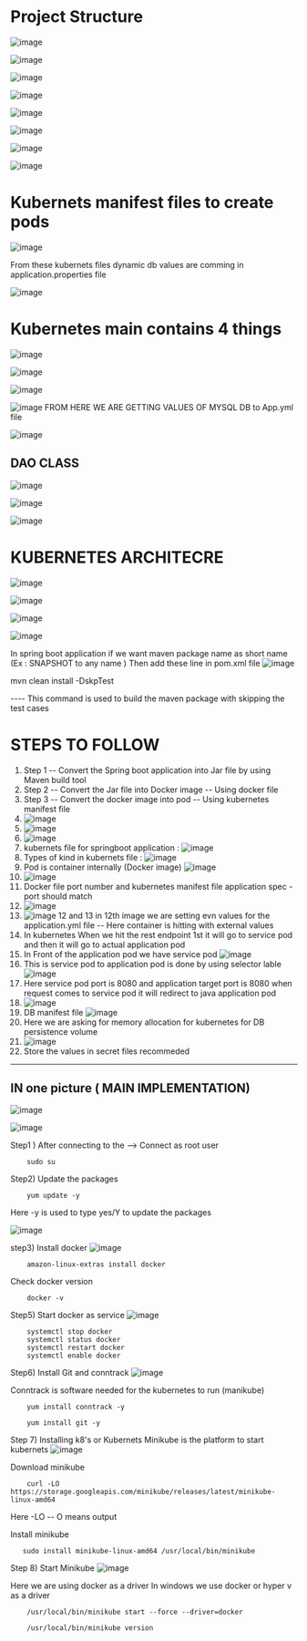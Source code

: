 Project Structure
==================
![image](https://github.com/pavankumar0077/DevOps_Spring_boot_project/assets/40380941/ab728695-fc38-4cd3-845f-797ede0a3ccb)

![image](https://github.com/pavankumar0077/DevOps_Spring_boot_project/assets/40380941/854e1556-e776-445e-a20e-49df75fe61f6)

![image](https://github.com/pavankumar0077/DevOps_Spring_boot_project/assets/40380941/56a934d4-c665-495f-9966-269ac506689b)

![image](https://github.com/pavankumar0077/DevOps_Spring_boot_project/assets/40380941/9933f266-bd29-4c05-8198-6660daaafc55)

![image](https://github.com/pavankumar0077/DevOps_Spring_boot_project/assets/40380941/e5969d02-3cec-4c95-a964-80d1c5addb37)

![image](https://github.com/pavankumar0077/DevOps_Spring_boot_project/assets/40380941/e43826ba-937c-4488-b3f2-7ca453dea73c)

![image](https://github.com/pavankumar0077/DevOps_Spring_boot_project/assets/40380941/919c1dbe-ae31-4fc3-9417-315be0755630)

![image](https://github.com/pavankumar0077/DevOps_Spring_boot_project/assets/40380941/67091987-533a-4963-9bc4-c958cc2fec15)

Kubernets manifest files to create pods
=======================================
![image](https://github.com/pavankumar0077/DevOps_Spring_boot_project/assets/40380941/3c02f292-36be-4c90-bf87-272f93f0036e)

From these kubernets files dynamic db values are comming in application.properties file

![image](https://github.com/pavankumar0077/DevOps_Spring_boot_project/assets/40380941/f7c611e0-d61b-4e4f-8f9d-6b9ba0539782)

Kubernetes main contains 4 things
==================================
![image](https://github.com/pavankumar0077/DevOps_Spring_boot_project/assets/40380941/192fe036-3e73-4d5d-8979-8a331e01c5e1)

![image](https://github.com/pavankumar0077/DevOps_Spring_boot_project/assets/40380941/aa9cfea0-09a2-4e04-ab59-778edbc5ebcd)

![image](https://github.com/pavankumar0077/DevOps_Spring_boot_project/assets/40380941/1baedb7b-a7fa-412c-973a-1bff21e1b112)

![image](https://github.com/pavankumar0077/DevOps_Spring_boot_project/assets/40380941/41490927-56ea-49e5-b723-d76c48cc47d3)
FROM HERE WE ARE GETTING VALUES OF MYSQL DB to App.yml file

![image](https://github.com/pavankumar0077/DevOps_Spring_boot_project/assets/40380941/172df000-0c7d-4f44-b906-ed9ccec12f9f)

DAO CLASS
---
![image](https://github.com/pavankumar0077/DevOps_Spring_boot_project/assets/40380941/dbd770ec-50cd-424e-9f8e-52b30fe09a09)

![image](https://github.com/pavankumar0077/DevOps_Spring_boot_project/assets/40380941/f43df7b5-7016-4532-b64f-df0f813389d6)

![image](https://github.com/pavankumar0077/DevOps_Spring_boot_project/assets/40380941/6d6f8c4c-737e-407b-86bc-72aafe735cfa)

KUBERNETES ARCHITECRE
=====================

![image](https://github.com/pavankumar0077/DevOps_Spring_boot_project/assets/40380941/9c72caed-fd97-405b-ad63-849b4b5a458b)


![image](https://github.com/pavankumar0077/DevOps_Spring_boot_project/assets/40380941/fb4b1797-e75a-4f10-8789-7e5ee223ba29)

![image](https://github.com/pavankumar0077/DevOps_Spring_boot_project/assets/40380941/f2b7328f-14e1-4a95-b090-502ce7b487b9)

![image](https://github.com/pavankumar0077/DevOps_Spring_boot_project/assets/40380941/c4c4a3d1-88f0-4fba-af4c-c9d96fbbb0be)

In spring boot application if we want maven package name as short name (Ex : SNAPSHOT to any name )
Then add these line in pom.xml file
![image](https://github.com/pavankumar0077/DevOps_Spring_boot_project/assets/40380941/d9e4d988-9428-4c88-ad56-9b1a1cc2bceb)


mvn clean install -DskpTest 

----  This command is used to build the maven package with skipping the test cases

STEPS TO FOLLOW
===============
1) Step 1 -- Convert the Spring boot application into Jar file by using Maven build tool
2) Step 2 -- Convert the Jar file into Docker image -- Using docker file
3) Step 3 -- Convert the docker image into pod -- Using kubernetes manifest file
4) ![image](https://github.com/pavankumar0077/DevOps_Spring_boot_project/assets/40380941/c7f0441b-596c-422b-8c3c-3f1e410c05be)
5) ![image](https://github.com/pavankumar0077/DevOps_Spring_boot_project/assets/40380941/f2a9524e-3a96-4a66-be6c-ff107b99b1fb)
6) ![image](https://github.com/pavankumar0077/DevOps_Spring_boot_project/assets/40380941/d6f0da3a-0b90-4733-8831-c733d474220e)
7) kubernets file for springboot application : ![image](https://github.com/pavankumar0077/DevOps_Spring_boot_project/assets/40380941/f71ea0de-f8fb-4b33-9cb1-7ae3c3d4da53)
8) Types of kind in kubernets file : ![image](https://github.com/pavankumar0077/DevOps_Spring_boot_project/assets/40380941/e5d4b903-b65a-4d16-8ee6-0ac6c5ace2a8)
9) Pod is container internally (Docker image) ![image](https://github.com/pavankumar0077/DevOps_Spring_boot_project/assets/40380941/bc2364c7-511c-4846-902d-be502c150025)
10) ![image](https://github.com/pavankumar0077/DevOps_Spring_boot_project/assets/40380941/46ec0934-99bd-4a3a-8835-30be30b5c59f)
11) Docker file port number and kubernetes manifest file application spec - port should match
12) ![image](https://github.com/pavankumar0077/DevOps_Spring_boot_project/assets/40380941/8ccbc90a-ba6e-4fb1-9a1f-82d91048f626)
13) ![image](https://github.com/pavankumar0077/DevOps_Spring_boot_project/assets/40380941/7fc29bb7-28f8-4552-b077-dc49d78b7766)
12 and 13 in 12th image we are setting evn values for the application.yml file -- Here container is hitting with external values
14) In kubernetes When we hit the rest endpoint 1st it will go to service pod and then it will go to actual application pod
15) In Front of the application pod we have service pod ![image](https://github.com/pavankumar0077/DevOps_Spring_boot_project/assets/40380941/810d1f36-cd7e-4327-8804-6628be1ab13e)
16) This is service pod to application pod is done by using selector lable ![image](https://github.com/pavankumar0077/DevOps_Spring_boot_project/assets/40380941/6dc7c95c-2809-45b4-93b9-9c219e6224a0)
17) Here service pod port is 8080 and application target port is 8080 when request comes to service pod it will redirect to java application pod
18) ![image](https://github.com/pavankumar0077/DevOps_Spring_boot_project/assets/40380941/e57240ee-777f-4a68-a15e-749eeae0b989)
19) DB manifest file ![image](https://github.com/pavankumar0077/DevOps_Spring_boot_project/assets/40380941/44a4a98b-6cee-4eb7-a96e-04abd9b76a1f)
20) Here we are asking for memory allocation for kubernetes for DB persistence volume
21) ![image](https://github.com/pavankumar0077/DevOps_Spring_boot_project/assets/40380941/6135f716-1951-40bc-b45e-ba8f08c823e3)
22) Store the values in secret files recommeded

--------------------------------------
IN one picture  ( MAIN IMPLEMENTATION)
--------------------------------------
![image](https://github.com/pavankumar0077/DevOps_Spring_boot_project/assets/40380941/cdba20c1-f786-43e5-a261-b3ac78e643fd)

![image](https://github.com/pavankumar0077/DevOps_Spring_boot_project/assets/40380941/327ca7a9-9e19-4ad7-b826-cc73b6a83df3)

Step1 ) After connecting to the --> Connect as root user 
``` 
    sudo su
```
Step2) Update the packages
```
    yum update -y 
``` 
Here -y is used to type yes/Y to update the packages

![image](https://github.com/pavankumar0077/DevOps_Spring_boot_project/assets/40380941/84b2cf92-c17c-4282-a6fc-fb1bd21242e8)

step3) Install docker
![image](https://github.com/pavankumar0077/DevOps_Spring_boot_project/assets/40380941/68b5880d-8b54-411d-80fb-9525e18279fd)

```
    amazon-linux-extras install docker
```
Check docker version
```
    docker -v
```
Step5) Start docker as service
![image](https://github.com/pavankumar0077/DevOps_Spring_boot_project/assets/40380941/4c7775f7-13a0-45f3-9349-207025c226f9)
``` systemctl start docker
    systemctl stop docker
    systemctl status docker
    systemctl restart docker
    systemctl enable docker
```
Step6) Install Git and conntrack
![image](https://github.com/pavankumar0077/DevOps_Spring_boot_project/assets/40380941/cfd2b2a6-687a-4261-833a-21ad38debcc5)

Conntrack is software needed for the kubernetes to run (manikube)
```
    yum install conntrack -y
```
```
    yum install git -y
```
Step 7) Installing k8's or Kubernets
Minikube is the platform to start kubernets
![image](https://github.com/pavankumar0077/DevOps_Spring_boot_project/assets/40380941/04805c94-2c2d-4b21-9588-1ef720beecf0)

Download minikube
```
    curl -LO https://storage.googleapis.com/minikube/releases/latest/minikube-linux-amd64
```
Here -LO -- O means output

Install minikube
```
   sudo install minikube-linux-amd64 /usr/local/bin/minikube
```

Step 8) Start Minikube
![image](https://github.com/pavankumar0077/DevOps_Spring_boot_project/assets/40380941/4664e3b2-c47a-4355-ae04-112545b1d3ca)

Here we are using docker as a driver
In windows we use docker or hyper v as a driver
```
    /usr/local/bin/minikube start --force --driver=docker
```
```
    /usr/local/bin/minikube version
```












